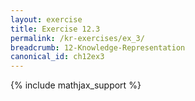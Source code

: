 ```yaml
---
layout: exercise
title: Exercise 12.3
permalink: /kr-exercises/ex_3/
breadcrumb: 12-Knowledge-Representation
canonical_id: ch12ex3
---
```


{% include mathjax_support %}
